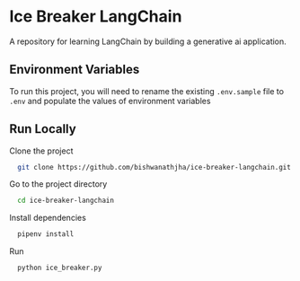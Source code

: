 # Ice Breaker LangChain
A repository for learning LangChain by building a generative ai application.

## Environment Variables

To run this project, you will need to rename the existing `.env.sample` file to `.env` and populate the values of environment variables

## Run Locally
Clone the project

```bash
  git clone https://github.com/bishwanathjha/ice-breaker-langchain.git
```

Go to the project directory

```bash
  cd ice-breaker-langchain
```

Install dependencies

```bash
  pipenv install
```
Run

```bash
  python ice_breaker.py
```

